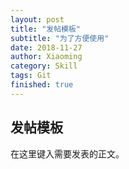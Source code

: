 ```yaml
---
layout: post
title: "发帖模板"
subtitle: "为了方便使用"
date: 2018-11-27
author: Xiaoming
category: Skill
tags: Git
finished: true
---
```


## 发帖模板

在这里键入需要发表的正文。

